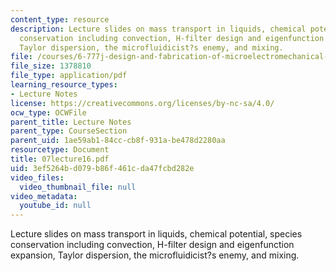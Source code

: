 ```yaml
---
content_type: resource
description: Lecture slides on mass transport in liquids, chemical potential, species
  conservation including convection, H-filter design and eigenfunction expansion,
  Taylor dispersion, the microfluidicist?s enemy, and mixing.
file: /courses/6-777j-design-and-fabrication-of-microelectromechanical-devices-spring-2007/3ef5264bd079b86f461cda47fcbd282e_07lecture16.pdf
file_size: 1378810
file_type: application/pdf
learning_resource_types:
- Lecture Notes
license: https://creativecommons.org/licenses/by-nc-sa/4.0/
ocw_type: OCWFile
parent_title: Lecture Notes
parent_type: CourseSection
parent_uid: 1ae59ab1-84cc-cb8f-931a-be478d2280aa
resourcetype: Document
title: 07lecture16.pdf
uid: 3ef5264b-d079-b86f-461c-da47fcbd282e
video_files:
  video_thumbnail_file: null
video_metadata:
  youtube_id: null
---
```

Lecture slides on mass transport in liquids, chemical potential, species conservation including convection, H-filter design and eigenfunction expansion, Taylor dispersion, the microfluidicist?s enemy, and mixing.